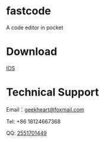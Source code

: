 # fastcode
A code editor in pocket

# Download
[IOS](https://itunes.apple.com/cn/app/fastcode-code-in-your-pocket/id1441653112?mt=8)

# Technical Support 

Email：geekheart@foxmail.com

Tel: +86 18124667368

QQ: [2551701449](http://wpa.qq.com/msgrd?v=3&uin=2551701449&site=qq&menu=yes)
